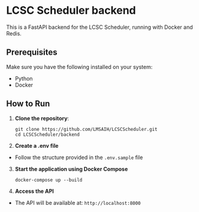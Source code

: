 # LCSC Scheduler backend

This is a FastAPI backend for the LCSC Scheduler, running with Docker and Redis.

## Prerequisites
Make sure you have the following installed on your system:
- Python
- Docker

## How to Run

1. **Clone the repository**:
   ```
   git clone https://github.com/LMSAIH/LCSCScheduler.git
   cd LCSCScheduler/backend
   ```

2. **Create a .env file**
- Follow the structure provided in the `.env.sample` file

3. **Start the application using Docker Compose**
    ```
    docker-compose up --build
    ```

4. **Access the API**
- The API will be available at: `http://localhost:8000`